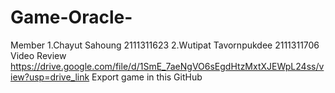 
# Game-Oracle-
Member
1.Chayut Sahoung 2111311623 
2.Wutipat Tavornpukdee 2111311706
Video Review https://drive.google.com/file/d/1SmE_7aeNgVO6sEgdHtzMxtXJEWpL24ss/view?usp=drive_link
Export game in this GitHub
